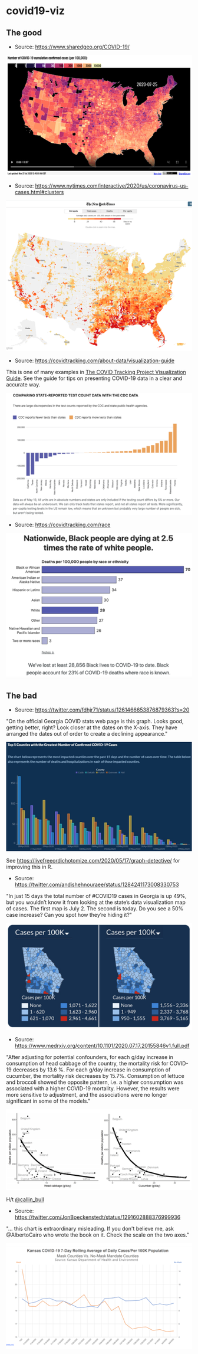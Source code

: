 # covid19-viz

## The good

- Source: https://www.sharedgeo.org/COVID-19/

![Number of COVID-19 cumulative confirmed cases (per 100,000)](the-good/cases-per-100k.png)

- Source: https://www.nytimes.com/interactive/2020/us/coronavirus-us-cases.html#clusters

![New York Times COVID-19 Hotspots](the-good/nyt-hotspots.png)

- Source: https://covidtracking.com/about-data/visualization-guide


This is one of many examples in [The COVID Tracking Project Visualization Guide](https://covidtracking.com/about-data/visualization-guide). See the guide for tips on presenting COVID-19 data in a clear and accurate way.

![Comparing State-reported Test Count Data with the CDC Data ](the-good/cdc-state-tests.png)

- Source: https://covidtracking.com/race

![COVID-19 deaths per 100,000 people by race ](the-good/covid-by-race.png)

## The bad

- Source: https://twitter.com/fdhjr71/status/1261466653876879363?s=20

"On the official Georgia COVID stats web page is this graph. Looks good, getting better, right? Look closer at the dates on the X-axis. They have arranged the dates out of order to create a declining appearance."

![Declining bars](the-bad/ga-dph-declining-bars.jpg)

See https://livefreeordichotomize.com/2020/05/17/graph-detective/ for improving this in R.

- Source: https://twitter.com/andishehnouraee/status/1284241173008330753

"In just 15 days the total number of #COVID19 cases in Georgia is up 49%, but you wouldn’t know it from looking at the state’s data visualization map of cases. The first map is July 2. The second is today. Do you see a 50% case increase? Can you spot how they’re hiding it?"

![GA COVID Dashboard](the-bad/ga-covid-dashboard.png)

- Source: https://www.medrxiv.org/content/10.1101/2020.07.17.20155846v1.full.pdf

"After adjusting for potential confounders, for each g/day increase in consumption of head cabbage of the country, the mortality risk for COVID-19 decreases by 13.6 %. For each g/day increase in consumption of cucumber, the mortality risk decreases by 15.7%. Consumption of lettuce and broccoli showed the opposite pattern, i.e. a higher consumption was associated with a higher COVID-19 mortality. However, the results were more sensitive to adjustment, and the associations were no longer significant in some of the models."

![Eat your vegetables](the-bad/eat-your-vegetables.png)

H/t [@callin_bull](https://twitter.com/callin_bull/status/1285396233406709760?s=20)

- Source: https://twitter.com/JonBoeckenstedt/status/1291602888376999936

"... this chart is extraordinary misleading.  If you don't believe me, ask \@AlbertoCairo who wrote the book on it. Check the scale on the two axes."

![Counties with mask mandate vs. no mandate](the-bad/masks-v-nomasks.png)




